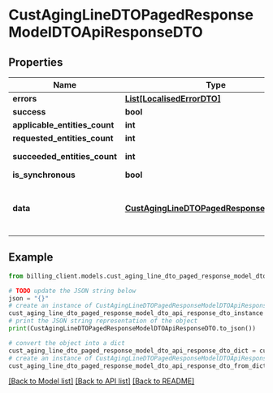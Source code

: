 # CustAgingLineDTOPagedResponseModelDTOApiResponseDTO


## Properties

Name | Type | Description | Notes
------------ | ------------- | ------------- | -------------
**errors** | [**List[LocalisedErrorDTO]**](LocalisedErrorDTO.md) |  | [optional] 
**success** | **bool** |  | [optional] 
**applicable_entities_count** | **int** |  | [optional] 
**requested_entities_count** | **int** |  | [optional] 
**succeeded_entities_count** | **int** |  | [optional] [readonly] 
**is_synchronous** | **bool** |  | [optional] 
**data** | [**CustAgingLineDTOPagedResponseModelDTO**](CustAgingLineDTOPagedResponseModelDTO.md) | The updated entity in case of modifications or creation | [optional] 

## Example

```python
from billing_client.models.cust_aging_line_dto_paged_response_model_dto_api_response_dto import CustAgingLineDTOPagedResponseModelDTOApiResponseDTO

# TODO update the JSON string below
json = "{}"
# create an instance of CustAgingLineDTOPagedResponseModelDTOApiResponseDTO from a JSON string
cust_aging_line_dto_paged_response_model_dto_api_response_dto_instance = CustAgingLineDTOPagedResponseModelDTOApiResponseDTO.from_json(json)
# print the JSON string representation of the object
print(CustAgingLineDTOPagedResponseModelDTOApiResponseDTO.to_json())

# convert the object into a dict
cust_aging_line_dto_paged_response_model_dto_api_response_dto_dict = cust_aging_line_dto_paged_response_model_dto_api_response_dto_instance.to_dict()
# create an instance of CustAgingLineDTOPagedResponseModelDTOApiResponseDTO from a dict
cust_aging_line_dto_paged_response_model_dto_api_response_dto_from_dict = CustAgingLineDTOPagedResponseModelDTOApiResponseDTO.from_dict(cust_aging_line_dto_paged_response_model_dto_api_response_dto_dict)
```
[[Back to Model list]](../README.md#documentation-for-models) [[Back to API list]](../README.md#documentation-for-api-endpoints) [[Back to README]](../README.md)


